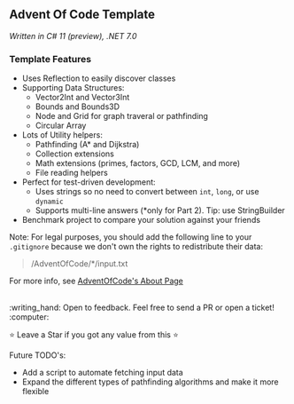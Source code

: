 ## Advent Of Code Template

*Written in C# 11 (preview), .NET 7.0*

### Template Features
- Uses Reflection to easily discover classes
- Supporting Data Structures:
    - Vector2Int and Vector3Int
	- Bounds and Bounds3D
	- Node and Grid for graph traveral or pathfinding
	- Circular Array
- Lots of Utility helpers:
	- Pathfinding (A* and Dijkstra)
	- Collection extensions
	- Math extensions (primes, factors, GCD, LCM, and more)
	- File reading helpers
- Perfect for test-driven development:
	- Uses strings so no need to convert between `int`, `long`, or use `dynamic`
	- Supports multi-line answers (\*only for Part 2). Tip: use StringBuilder
- Benchmark project to compare your solution against your friends

Note: For legal purposes, you should add the following line to your `.gitignore` because we don't own the rights to redistribute their data:
> /AdventOfCode/*/input.txt

For more info, see <a href="https://adventofcode.com/about">AdventOfCode's About Page</a>

<br>
:writing_hand: Open to feedback. Feel free to send a PR or open a ticket! :computer: 

:star: Leave a Star if you got any value from this :star:
<br>

Future TODO's:
- Add a script to automate fetching input data
- Expand the different types of pathfinding algorithms and make it more flexible
